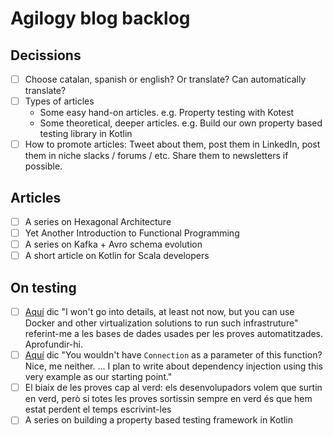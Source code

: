 # Agilogy blog backlog

## Decissions

- [ ] Choose catalan, spanish or english? Or translate? Can automatically translate?
- [ ] Types of articles
  - Some easy hand-on articles. e.g. Property testing with Kotest
  - Some theoretical, deeper articles. e.g. Build our own property based testing library in Kotlin
- [ ] How to promote articles: Tweet about them, post them in LinkedIn, post them in niche slacks / forums / etc. Share them to newsletters if possible.

## Articles

- [ ] A series on Hexagonal Architecture
- [ ] Yet Another Introduction to Functional Programming
- [ ] A series on Kafka + Avro schema evolution
- [ ] A short article on Kotlin for Scala developers

## On testing

- [ ] [Aquí](../_drafts/testing-and-persistent-state.md) dic "I won't go into details, at least not now, but you can use Docker and other virtualization solutions to run such infrastruture" referint-me a les bases de dades usades per les proves automatitzades. Aprofundir-hi.
- [ ] [Aquí](../_drafts/testing-and-persistent-state.md) dic "You wouldn't have `Connection` as a parameter of this function? Nice, me neither. ... I plan to write about dependency injection using this very example as our starting point."
- [ ] El biaix de les proves cap al verd: els desenvolupadors volem que surtin en verd, però si totes les proves sortissin sempre en verd és que hem estat perdent el temps escrivint-les
- [ ] A series on building a property based testing framework in Kotlin